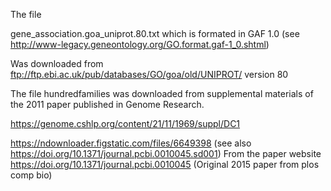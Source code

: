 The file

gene_association.goa_uniprot.80.txt which is formated in GAF 1.0
(see http://www-legacy.geneontology.org/GO.format.gaf-1_0.shtml)

Was downloaded from ftp://ftp.ebi.ac.uk/pub/databases/GO/goa/old/UNIPROT/ version 80

The file hundredfamilies was downloaded from supplemental materials of the 2011
paper published in Genome Research. 

https://genome.cshlp.org/content/21/11/1969/suppl/DC1

https://ndownloader.figstatic.com/files/6649398 (see also https://doi.org/10.1371/journal.pcbi.0010045.sd001)
From the paper website https://doi.org/10.1371/journal.pcbi.0010045 (Original 2015 paper from plos comp bio)


 

